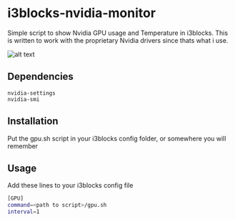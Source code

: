 # i3blocks-nvidia-monitor

Simple script to show Nvidia GPU usage and Temperature in i3blocks. This is written to work with the proprietary Nvidia drivers since thats what i use.

![alt text](https://i.imgur.com/zgK0cMy.png)

## Dependencies
```
nvidia-settings
nvidia-smi
```


## Installation

Put the gpu.sh script in your i3blocks config folder, or somewhere you will remember
## Usage
Add these lines to your i3blocks config file

```bash
[GPU]
command=<path to script>/gpu.sh
interval=1
```
